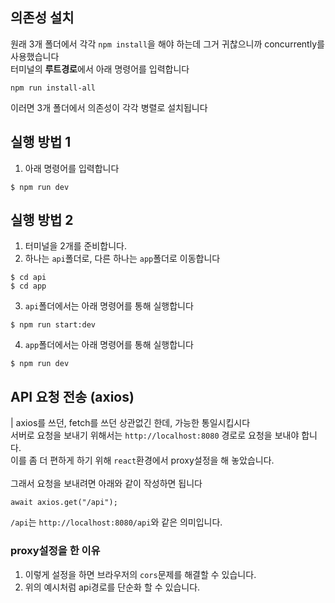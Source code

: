 ## 의존성 설치

원래 3개 폴더에서 각각 `npm install`을 해야 하는데 그거 귀찮으니까 concurrently를 사용했습니다<br />
터미널의 **루트경로**에서 아래 명령어를 입력합니다

```
npm run install-all
```

이러면 3개 폴더에서 의존성이 각각 병렬로 설치됩니다

## 실행 방법 1

1. 아래 명령어를 입력합니다

```
$ npm run dev
```

## 실행 방법 2

1. 터미널을 2개를 준비합니다.
2. 하나는 `api`폴더로, 다른 하나는 `app`폴더로 이동합니다

```
$ cd api
$ cd app
```

3. `api`폴더에서는 아래 명령어를 통해 실행합니다

```
$ npm run start:dev
```

4. `app`폴더에서는 아래 명령어를 통해 실행합니다

```
$ npm run dev
```

## API 요청 전송 (axios)

| axios를 쓰던, fetch를 쓰던 상관없긴 한데, 가능한 통일시킵시다  
서버로 요청을 보내기 위해서는 `http://localhost:8080` 경로로 요청을 보내야 합니다.  
이를 좀 더 편하게 하기 위해 `react`환경에서 proxy설정을 해 놓았습니다.  
<br />
그래서 요청을 보내려면 아래와 같이 작성하면 됩니다

```
await axios.get("/api");
```

`/api`는 `http://localhost:8080/api`와 같은 의미입니다.
<br />

### proxy설정을 한 이유

1. 이렇게 설정을 하면 브라우저의 `cors`문제를 해결할 수 있습니다.
2. 위의 예시처럼 api경로를 단순화 할 수 있습니다.

